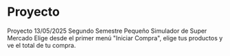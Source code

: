 # Proyecto
Proyecto 13/05/2025 
Segundo Semestre
Pequeño Simulador de Super Mercado 
Elige desde el primer menú "Iniciar Compra", elige tus productos y ve el total de tu compra.
